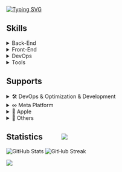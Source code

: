 [![Typing SVG](https://readme-typing-svg.demolab.com?font=Fira+Code&weight=300&size=25&duration=1000&pause=100&color=007B26&random=false&width=435&height=40&lines=Emre+Mente%C5%9Fe;Full-Stack+Developer)](https://git.io/typing-svg)
## Skills
<details>
<summary>Back-End</summary>
  <p align="left">
    <img src="https://img.shields.io/badge/go-438DB9?style=for-the-badge&logo=go&logoColor=white" />
    <img src="https://img.shields.io/badge/Python-239120?style=for-the-badge&logo=python&logoColor=white" />
    <img src="https://img.shields.io/badge/Django-205B4F?style=for-the-badge&logo=django&logoColor=white" />
    <img src="https://img.shields.io/badge/fastapi-9BCE7A?style=for-the-badge&logo=fastapi&logoColor=white" />
    <img src="https://img.shields.io/badge/MongoDB-4EA94B?style=for-the-badge&logo=mongodb&logoColor=white" />
    <img src="https://img.shields.io/badge/sqlite-438DB9?style=for-the-badge&logo=sqlite&logoColor=white" />
    <img src="https://img.shields.io/badge/postgresql-438DB9?style=for-the-badge&logo=postgresql&logoColor=white" />
    <img src="https://img.shields.io/badge/redis-B5053C?style=for-the-badge&logo=redis&logoColor=white" />
  </p>
</details>
<details>
<summary>Front-End</summary>
</details>
<details>
<summary>DevOps</summary>
</details>
<details>
<summary>Tools</summary>
</details>

## Supports
<details>
<summary>🛠️ DevOps & Optimization & Development</summary>
  - I can provide technical support to your software development process and assist in project planning. Additionally, I can offer software development approaches encompassing both technical and business aspects. For instance, payment systems, role and permission systems, authorization systems, etc.
</details>

<details>
<summary>∞ Meta Platform</summary>
 - I have worked extensively on the usage of Meta platform products for a long time. If you encounter obstacles in API integrations of Instagram, Facebook, WhatsApp, and other Meta products, I can provide remote support to your organization in both business and development stages. 
</details>

<details>
<summary> Apple</summary>
  - If you're stuck in the process of publishing & distributing an app for your institution, organization, or yourself on iOS or any Apple platform, I can provide remote support to help you through the process.
</details>

<details>
<summary>📱 Others</summary>
  - Not only Meta but also Twitter, LinkedIn, TikTok, YouTube, Telegram, Discord, and E-mail integrations have been part of my work. I can provide support for your organization's integration issues.
</details>

## Statistics  &nbsp;&nbsp;&nbsp;&nbsp;&nbsp;&nbsp;&nbsp;&nbsp; ![](https://komarev.com/ghpvc/?username=emrementese&color=brightgreen)
![GitHub Stats](https://github-readme-stats.vercel.app/api?username=emrementese&count_private=true&show_icons=trueline_height=21&theme=gotham&hide_rank=true)
![GitHub Streak]( https://github-readme-streak-stats.herokuapp.com?user=emrementese&theme=github-dark&hide_border=true&date_format=j%20M%5B%20Y%5D&card_width=450)


![](http://github-profile-summary-cards.vercel.app/api/cards/profile-details?username=emrementese&theme=github_dark)

